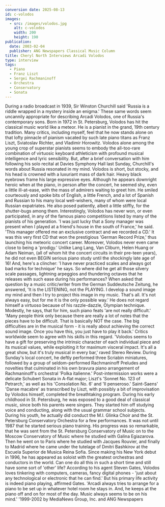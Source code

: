 ```yaml
---
conversion date: 2025-08-13
id: c-volodos
images:
  - src: /images/volodos.jpg
    alt: c-volodos
    width: 200
    height: 190
publication:
  date: 2003-02-04
  publisher: ANG Newspapers Classical Music Column
title: Cheryl North Interviews Arcadi Volodos
type: interview
tags:
  - Piano
  - Franz Liszt
  - Sergei Rachmaninoff
  - Orchestra
  - Conservatory
  - Sonata
---
```

During a radio broadcast in 1939, Sir Winston Churchill said 'Russia is a riddle wrapped in a mystery inside an enigma.' These same words seem uncannily appropriate for describing Arcadi Volodos, one of Russia's contemporary sons. Born in 1972 in St. Petersburg, Volodos has hit the classical music world like a meteor. He is a pianist in the grand, 19th century tradition. Many critics, including myself, feel that he now stands alone on that lofty pinnacle of pianism vacated by such late piano titans as Franz Liszt, Sviatoslav Richter, and Vladimir Horowitz. Volodos alone among the young crop of superstar pianists seems to embody the all-too-rare combination of virtuosic keyboard athleticism with profound musical intelligence and lyric sensibility. But, after a brief conversation with him following his solo recital at Davies Symphony Hall last Sunday, Churchill's words about Russia resonated in my mind. Volodos is short, but stocky, and his head is crowned with a luxuriant mass of dark hair. Heavy black eyebrows frame his large expressive eyes. Although he appears downright heroic when at the piano, in person after the concert, he seemed shy, even a little ill-at-ease, with the mass of admirers waiting to greet him. He smiled courteously and spoke bits of English, a little French, and a lot of Spanish and Russian to his many local well-wishers, many of whom were local Russian expatriates. He also posed patiently, albeit a little stiffly, for the shutter-bugs among them. Interestingly, Volodos has never won, or even participated, in any of the famous piano competitions listed by many of the pianists of his generation. 'I was just lucky that a Sony manager was present when I played at a friend's house in the south of France,' he said. 'This manager offered me an exclusive contract and we recorded a CD.' It was this very first CD that won the prestigious 'German Record Prize,' thus launching his meteoric concert career. Moreover, Volodos never even came close to being a 'prodigy.' Unlike Lang Lang, Van Cliburn, Helen Huang or Adam Neiman, (all of whom hit the concert circuits in their pre-teen years), he did not even BEGIN serious piano study until the shockingly late age of 16! And, here's a clincher: 'I have never practiced scales and always got bad marks for technique' he says. So where did he get all those silvery scale passages, lightning arpeggios and thundering octaves that he releases with such ease during his performances? When asked that question by a music critic/writer from the German Suddeutsche Zeitung, he answered, 'It is the LISTENING, not the PLAYING. I develop a sound image my mind and then I try to project this image in my music. That's all. It's not always easy, but for me it is the only possible way.' He does not regard himself a virtuoso because of his razzle-dazzle, Olympian technique. Modestly, he says, that for him, such piano feats 'are not really difficult.' 'Many people think only because there are really a lot of notes that the pieces have to be difficult. That is basically NOT the case. The big difficulties are in the musical form - it is really about achieving the correct sound image. Once you have this, you just have to play it back.' Critics worldwide seem to agree with his skills in this regard. 'Volodos seems to have a gift for preserving the intrinsic character of each individual piece and its musical values, while exploiting it for maximum visceral impact. It's all a great show, but it's truly musical in every bar,' raved Stereo Review. During Sunday's local concert, he deftly performed three Scriabin miniatures, followed by a group of seldom-performed Rachmaninoff Preludes and novelties that culminated in his own bravura piano arrangement of Rachmaninoff's orchestral 'Polka italienne.' Post-intermission works were a delicate Schubert Sonata in A-flat major; Liszt's 'Sonnet No. 123 of Petrarch,' as well as his 'Consolation No. 6' and 'Il penseroso.' Saint-Saens' 'Danse macabre' as transcribed by Liszt, with possibly a bit of improvisation by Volodos himself, completed the breathtaking program. During his early childhood in St. Petersburg, he was exposed to a good deal of classical music, since both his parents were singers. They started him off studying voice and conducting, along with the usual grammar school subjects. During his youth, he actually did conduct the M.I. Glinka Choir and the St. Petersburg Conservatory Orchestra for a few performances. It was not until 1987 that he started serious piano training. His progress was so remarkable, that he was sent from the St. Petersburg Conservatory of Music on to the Moscow Conservatory of Music where he studied with Galina Egiazarova. Then he went on to Paris where he studied with Jacques Rouvier, and finally to Madrid where he came under the tutelage of Dmitri Bashkirov at the Escuela Superior de Musica Reina Sofia. Since making his New York debut in 1996, he has appeared as soloist with the greatest orchestras and conductors in the world. Can one do all this in such a short time and still have some sort of 'other' life? According to his agent Steven Gates, Volodos loves tinkering with computers, cameras, fancy digital phones - 'just about any technological or electronic that he can find.' But his primary life activity is indeed piano playing, affirmed Gates. 'Arcadi always tries to arrange for a piano to be set up in whatever hotel room he stays in. And, he keeps at the piano off and on for most of the day. Music always seems to be on his mind.' '1999-2002 by MediaNews Group, Inc. and ANG Newspapers